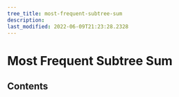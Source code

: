 ```yaml
---
tree_title: most-frequent-subtree-sum
description: 
last_modified: 2022-06-09T21:23:28.2328
---
```


# Most Frequent Subtree Sum

## Contents
